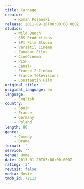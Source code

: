 ```yaml
---
title: Carnage
creator:
    - Roman Polanski
release: 2011-09-16T00:00:00.000Z
studios:
    - Wild Bunch
    - SBS Productions
    - SPI Film Studio
    - Versátil Cinema
    - Zanagar Films
    - CinéCinéma
    - PISF
    - Canal+
    - France 2 Cinéma
    - France Télévisions
    - Constantin Film
original_title: ''
original_language: en
language:
    - English
country:
    - Spain
    - France
    - Germany
    - Poland
length: 80
genre:
    - Comedy
    - Drama
format: ''
service: ''
venue: Home
date: 2013-01-20T05:00:00.000Z
rating: '3'
revisit: false
media: Movie
tmdb_id: 72113
---
```



